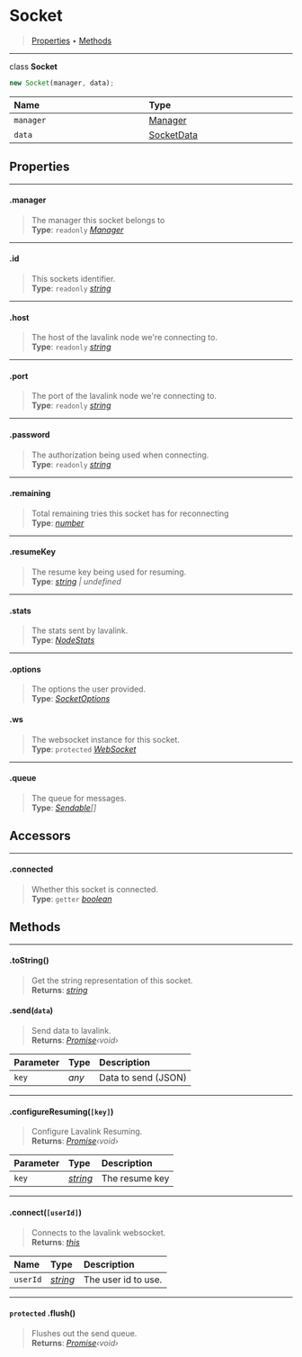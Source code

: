 # Socket

> [Properties](#properties) &bull; [Methods](#methods)

---

class **Socket**

```js
new Socket(manager, data);
```

| Name <img width=1000/> | Type <img width=1000/>                 |
| :--------------------- | :------------------------------------- |
| `manager`              | [Manager](/manager)                    |
| `data`                 | [SocketData](../interfaces/SocketData) |

## Properties

---

#### .manager

> The manager this socket belongs to  
> **Type**: `readonly` _[Manager](/manager)_

---

#### .id

> This sockets identifier.  
> **Type**: `readonly` _[string][1]_

---

#### .host

> The host of the lavalink node we're connecting to.  
> **Type**: `readonly` _[string][1]_

---

#### .port

> The port of the lavalink node we're connecting to.  
> **Type**: `readonly` _[string][1]_

---

#### .password

> The authorization being used when connecting.  
> **Type**: `readonly` _[string][1]_

---

#### .remaining

> Total remaining tries this socket has for reconnecting  
> **Type**: _[number][2]_

---

#### .resumeKey

> The resume key being used for resuming.  
> **Type**: _[string][1] \| undefined_

---

#### .stats

> The stats sent by lavalink.  
> **Type**: _[NodeStats][21]_

---

#### .options

> The options the user provided.  
> **Type**: _[SocketOptions](../interfaces/SocketOptions)_

#### .ws

> The websocket instance for this socket.  
> **Type**: `protected` _[WebSocket](https://github.com/websockets/ws)_

---

#### .queue

> The queue for messages.  
> **Type**: _[Sendable](../interfaces/Sendable)\[]_

## Accessors

---

#### .connected

> Whether this socket is connected.  
> **Type**: `getter` _[boolean][5]_

## Methods

---

#### .toString()

> Get the string representation of this socket.  
> **Returns**: _[string][1]_

#### .send(`data`)

> Send data to lavalink.  
> **Returns**: _[Promise](4)‹void›_

| Parameter | Type  | Description         |
| :-------- | :---- | :------------------ |
| `key`     | _any_ | Data to send (JSON) |

---

#### .configureResuming(`[key]`)

> Configure Lavalink Resuming.  
> **Returns**: _[Promise](4)‹void›_

| Parameter | Type          | Description    |
| :-------- | :------------ | :------------- |
| `key`     | _[string][1]_ | The resume key |

---

#### .connect(`[userId]`)

> Connects to the lavalink websocket.  
> **Returns**: _[this](#socket)_

| Name     | Type          | Description         |
| :------- | :------------ | :------------------ |
| `userId` | _[string][1]_ | The user id to use. |

---

#### `protected` .flush()

> Flushes out the send queue.  
> **Returns**: _[Promise](4)‹void›_

[1]: https://developer.mozilla.org/en-US/docs/Web/JavaScript/Reference/Global_Objects/string
[2]: https://developer.mozilla.org/en-US/docs/Web/JavaScript/Reference/Global_Objects/object
[3]: https://developer.mozilla.org/en-US/docs/Web/JavaScript/Reference/Global_Objects/number
[4]: https://developer.mozilla.org/en-US/docs/Web/JavaScript/Reference/Global_Objects/promise
[5]: https://developer.mozilla.org/en-US/docs/Web/JavaScript/Reference/Global_Objects/boolean

[10]: https://discord.com/developers/docs/topics/voice-connections#retrieving-voice-server-information-gateway-voice-state-update-example
[11]: https://discord.com/developers/docs/topics/voice-connections#retrieving-voice-server-information-example-voice-server-update-payload
[21]: https://github.com/Frederikam/Lavalink/blob/master/IMPLEMENTATION.md#incoming-messages
